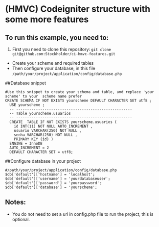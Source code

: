 (HMVC) Codeigniter structure with some more features
==================
## To run this example, you need to: 

1. First you need to clone this repository: `git clone git@github.com:Stockholder/ci-hmvc-features.git`
* Create your scheme and required tables
* Then configure your database, in this file  `/path/your/project/application/config/database.php`

##Database snippet
```
#Use this snippet to create your schema and table, and replace 'your scheme' to your  scheme name prefer
CREATE SCHEMA IF NOT EXISTS yourscheme DEFAULT CHARACTER SET utf8 ;
  USE yourscheme ;
  -- -----------------------------------------------------
  -- Table yourscheme.usuarios
  -- -----------------------------------------------------
  CREATE  TABLE IF NOT EXISTS yourscheme.usuarios (
    id INT(11) NOT NULL AUTO_INCREMENT ,
    usuario VARCHAR(250) NOT NULL ,
    senha VARCHAR(250) NOT NULL ,
    PRIMARY KEY (id) )
  ENGINE = InnoDB
  AUTO_INCREMENT = 2
  DEFAULT CHARACTER SET = utf8;
```

##Configure database in your project
```
#/path/your/project/application/config/database.php
$db['default']['hostname'] = 'localhost';
$db['default']['username'] = 'yourdatabaseuser';
$db['default']['password'] = 'yourpassword';
$db['default']['database'] = 'yourscheme';
```

## Notes:
* You do not need to set a url in config.php file to run the project, this is optional.
